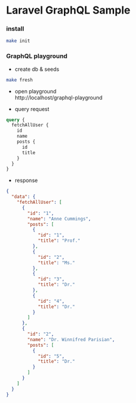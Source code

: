 # Laravel GraphQL Sample
### install
```zsh
make init
```

### GraphQL playground
- create db & seeds
```zsh
make fresh
```
- open playground  
http://localhost/graphql-playground

- query request
```graphql
query {
  fetchAllUser {
    id
    name
    posts {
      id
      title
    }
  }
}
```

- response
```json
{
  "data": {
    "fetchAllUser": [
      {
        "id": "1",
        "name": "Anne Cummings",
        "posts": [
          {
            "id": "1",
            "title": "Prof."
          },
          {
            "id": "2",
            "title": "Ms."
          },
          {
            "id": "3",
            "title": "Dr."
          },
          {
            "id": "4",
            "title": "Dr."
          }
        ]
      },
      {
        "id": "2",
        "name": "Dr. Winnifred Parisian",
        "posts": [
          {
            "id": "5",
            "title": "Dr."
          }
        ]
      }
    ]
  }
}
```
